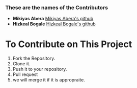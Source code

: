 ### These are the names of the Contributors

* **Mikiyas Abera** [Mikiyas Abera's github](https://github.com/MAYSHLMAY)
* **Hizkeal Bogale** [Hizkeal Bogale's github](https://github.com/hi-z-k)

# To Contribute on This Project
1. Fork the Repository.
2. Clone it.
3. Push it to your repository.
4. Pull request
5. we will merge it if it is appropraite.

